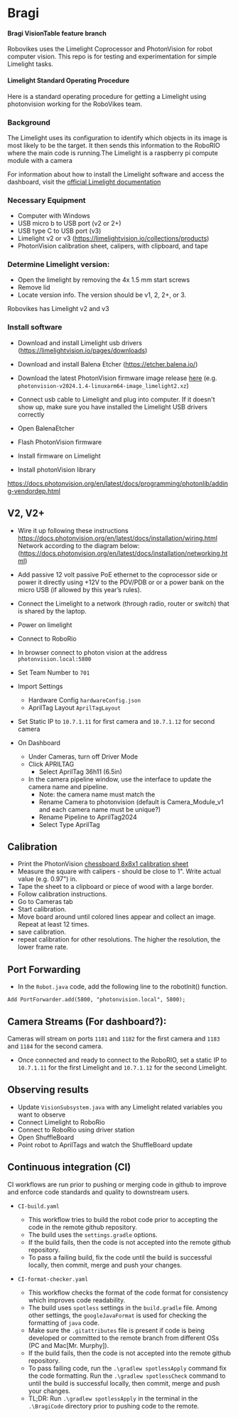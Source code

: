 # Bragi

####  Bragi VisionTable feature branch
Robovikes uses the Limelight Coprocessor and PhotonVision for robot computer vision. This repo is for testing and experimentation for simple Limelight tasks.

#### Limelight Standard Operating Procedure

Here is a standard operating procedure for getting a Limelight using photonvision working for the RoboVikes team.

### Background

The Limelight uses its configuration to identify which objects in its image is most likely to be the target. It then sends this information to the RoboRIO where the main code is running.The Limelight is a raspberry pi compute module with a camera

For information about how to install the Limelight software and access the dashboard, visit the [official Limelight documentation](https://docs.Limelightvision.io/en/latest/)


### Necessary Equipment

- Computer with Windows
- USB micro b  to USB port (v2 or 2+)
- USB type C to USB port (v3)
- Limelight v2 or v3 (https://limelightvision.io/collections/products)
- PhotonVision calibration sheet, calipers, with clipboard, and tape

### Determine Limelight version:

- Open the limelight by removing the 4x 1.5 mm start screws
- Remove lid
- Locate version info. The version should be v1, 2, 2+, or 3.

Robovikes has Limelight v2 and v3

### Install software

- Download and install Limelight usb drivers (https://limelightvision.io/pages/downloads)
- Download and install Balena Etcher (https://etcher.balena.io/)
- Download the latest PhotonVision firmware image release [here](https://github.com/PhotonVision/photonvision/releases) (e.g. `photonvision-v2024.1.4-linuxarm64-image_limelight2.xz`)
- Connect usb cable to Limelight and plug into computer. If it doesn't show up, make sure you have installed the Limelight USB drivers correctly
- Open BalenaEtcher
- Flash PhotonVision firmware
- Install firmware on Limelight 

- Install photonVision library

https://docs.photonvision.org/en/latest/docs/programming/photonlib/adding-vendordep.html

## V2, V2+

- Wire it up following these instructions https://docs.photonvision.org/en/latest/docs/installation/wiring.html
Network according to the diagram below: (https://docs.photonvision.org/en/latest/docs/installation/networking.html)
- Add passive 12 volt passive PoE ethernet to the coprocessor side or power it directly using +12V to the PDV/PDB or or a power bank on the micro USB (if allowed by this year’s rules).
- Connect the Limelight to a network (through radio, router or switch) that is shared by the laptop.
- Power on limelight
- Connect to RoboRio
- In browser connect to photon vision at the address `photonvision.local:5800`

- Set Team Number to `701`
- Import Settings
    - Hardware Config `hardwareConfig.json`
    - AprilTag Layout `AprilTagLayout`
- Set Static IP to `10.7.1.11` for first camera and `10.7.1.12` for second camera
- On Dashboard
    - Under Cameras, turn off Driver Mode
    - Click APRILTAG
        - Select AprilTag 36h11 (6.5in)
    - In the camera pipeline window, use the interface to update the camera name and pipeline.
        - Note: the camera name must match the
        - Rename Camera to photonvision (default is Camera_Module_v1 and each camera name must be unique?)
        - Rename Pipeline to AprilTag2024
        - Select Type AprilTag

 

## Calibration

- Print the PhotonVision [chessboard 8x8x1 calibration sheet](`src\main\java\frc\robot\utils\limelight\calibrationTarget-Chessboard.pdf`)
- Measure the square with calipers - should be close to 1". Write actual value (e.g. 0.97") in.
- Tape the sheet to a clipboard or piece of wood with a large border.
- Follow calibration instructions.
- Go to Cameras tab
- Start calibration.                              
- Move board around until colored lines appear and collect an image. Repeat at least 12 times.
- save calibration.
- repeat calibration for other resolutions. The higher the resolution, the lower frame rate.

## Port Forwarding

- In the `Robot.java` code, add the following line to the robotInit() function.

`Add PortForwarder.add(5800, "photonvision.local", 5800);`

## Camera Streams (For dashboard?):
Cameras will stream on ports `1181` and `1182` for the first camera and `1183` and `1184` for the second camera.

- Once connected and ready to connect to the RoboRIO, set a static IP to `10.7.1.11` for the first Limelight and `10.7.1.12` for the second Limelight.

## Observing results
- Update `VisionSubsystem.java` with any Limelight related variables you want to observe
- Connect Limelight to RoboRio
- Connect to RoboRio using driver station
- Open ShuffleBoard
- Point robot to AprilTags and watch the ShuffleBoard update 


## Continuous integration (CI)

CI workflows are run prior to pushing or merging code in github to improve and enforce code standards and quality to downstream users.

- `CI-build.yaml`
    - This workflow tries to build the robot code prior to accepting the code in the remote github repository.
    - The build uses the `settings.gradle` options.
    - If the build fails, then the code is not accepted into the remote github repository.
    - To pass a failing build, fix the code until the build is successful locally, then commit, merge and push your changes.

- `CI-format-checker.yaml`
    - This workflow checks the format of the code format for consistency which improves code readability.
    - The build uses `spotless` settings in the `build.gradle` file. Among other settings, the `googleJavaFormat` is used for checking the formatting of `java` code. 
    - Make sure the `.gitattributes` file is present if code is being developed or committed to the remote branch from different OSs (PC and Mac[Mr. Murphy]).
    - If the build fails, then the code is not accepted into the remote github repository.
    - To pass failing code, run the `.\gradlew spotlessApply` command fix the code formatting. Run the `.\gradlew spotlessCheck` command to until the build is successful locally, then commit, merge and push your changes.
    - TL;DR: Run `.\gradlew spotlessApply` in the terminal in the `.\BragiCode` directory prior to pushing code to the remote.
